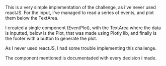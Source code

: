 This is a very simple implementation of the challenge, as i've never used reactJS.
For the input, I've managed to read a series of events, and plot them below the TextArea.

I created a single component (EventPlot), with the TextArea where the data is inputted, below is the Plot, that was made using Plotly lib, and finally is the footer with a button to generate the plot.

As I never used reactJS, I had some trouble implementing this challenge.

The component mentioned is documentaded with every decision i made.